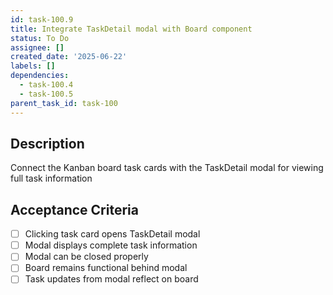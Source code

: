 ```yaml
---
id: task-100.9
title: Integrate TaskDetail modal with Board component
status: To Do
assignee: []
created_date: '2025-06-22'
labels: []
dependencies:
  - task-100.4
  - task-100.5
parent_task_id: task-100
---
```


## Description

Connect the Kanban board task cards with the TaskDetail modal for viewing full task information

## Acceptance Criteria

- [ ] Clicking task card opens TaskDetail modal
- [ ] Modal displays complete task information
- [ ] Modal can be closed properly
- [ ] Board remains functional behind modal
- [ ] Task updates from modal reflect on board
